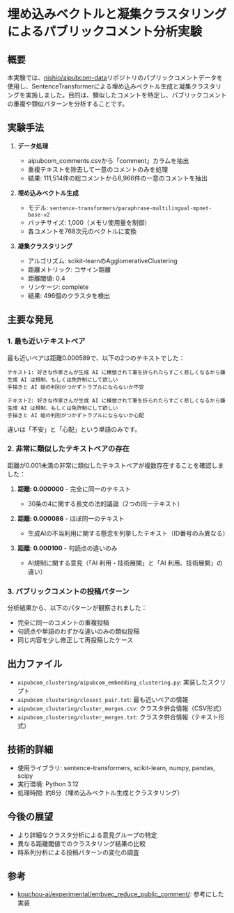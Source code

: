 # 埋め込みベクトルと凝集クラスタリングによるパブリックコメント分析実験

## 概要

本実験では、[nishio/aipubcom-data](https://github.com/nishio/aipubcom-data)リポジトリのパブリックコメントデータを使用し、SentenceTransformerによる埋め込みベクトル生成と凝集クラスタリングを実施しました。目的は、類似したコメントを特定し、パブリックコメントの重複や類似パターンを分析することです。

## 実験手法

1. **データ処理**
   - aipubcom_comments.csvから「comment」カラムを抽出
   - 重複テキストを除去して一意のコメントのみを処理
   - 結果: 111,514件の総コメントから6,966件の一意のコメントを抽出

2. **埋め込みベクトル生成**
   - モデル: `sentence-transformers/paraphrase-multilingual-mpnet-base-v2`
   - バッチサイズ: 1,000（メモリ使用量を制御）
   - 各コメントを768次元のベクトルに変換

3. **凝集クラスタリング**
   - アルゴリズム: scikit-learnのAgglomerativeClustering
   - 距離メトリック: コサイン距離
   - 距離閾値: 0.4
   - リンケージ: complete
   - 結果: 496個のクラスタを検出

## 主要な発見

### 1. 最も近いテキストペア

最も近いペアは距離0.000589で、以下の2つのテキストでした：

```
テキスト1: 好きな作家さんが生成 AI に模倣されて筆を折られたらすごく悲しくなるから嫌
生成 AI は規制、もしくは免許制にして欲しい
手描きと AI 絵の判別がつかずトラブルにならないか不安

テキスト2: 好きな作家さんが生成 AI に模倣されて筆を折られたらすごく悲しくなるから嫌
生成 AI は規制、もしくは免許制にして欲しい
手描きと AI 絵の判別がつかずトラブルにならないか心配
```

違いは「不安」と「心配」という単語のみです。

### 2. 非常に類似したテキストペアの存在

距離が0.001未満の非常に類似したテキストペアが複数存在することを確認しました：

1. **距離: 0.000000** - 完全に同一のテキスト
   - 30条の4に関する長文の法的議論（2つの同一テキスト）

2. **距離: 0.000086** - ほぼ同一のテキスト
   - 生成AIの不当利用に関する懸念を列挙したテキスト（ID番号のみ異なる）

3. **距離: 0.000100** - 句読点の違いのみ
   - AI規制に関する意見（「AI 利用・技術展開」と「AI 利用、技術展開」の違い）

### 3. パブリックコメントの投稿パターン

分析結果から、以下のパターンが観察されました：
- 完全に同一のコメントの重複投稿
- 句読点や単語のわずかな違いのみの類似投稿
- 同じ内容を少し修正して再投稿したケース

## 出力ファイル

- `aipubcom_clustering/aipubcom_embedding_clustering.py`: 実装したスクリプト
- `aipubcom_clustering/closest_pair.txt`: 最も近いペアの情報
- `aipubcom_clustering/cluster_merges.csv`: クラスタ併合情報（CSV形式）
- `aipubcom_clustering/cluster_merges.txt`: クラスタ併合情報（テキスト形式）

## 技術的詳細

- 使用ライブラリ: sentence-transformers, scikit-learn, numpy, pandas, scipy
- 実行環境: Python 3.12
- 処理時間: 約8分（埋め込みベクトル生成とクラスタリング）

## 今後の展望

- より詳細なクラスタ分析による意見グループの特定
- 異なる距離閾値でのクラスタリング結果の比較
- 時系列分析による投稿パターンの変化の調査

## 参考

- [kouchou-ai/experimental/embvec_reduce_public_comment/](https://github.com/nishio/kouchou-ai/tree/main/experimental/embvec_reduce_public_comment): 参考にした実装
